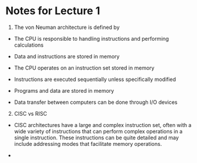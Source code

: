 # Notes for Lecture 1

1. The von Neuman architecture is defined by

- The CPU is responsible to handling instructions and performing calculations

- Data and instructions are stored in memory

- The CPU operates on an instruction set stored in memory

- Instructions are executed sequentially unless specifically modified

- Programs and data are stored in memory

- Data transfer between computers can be done through I/O devices

2. CISC vs RISC

- CISC architectures have a large and complex instruction set, often with a wide variety of instructions that can perform complex operations in a single instruction. These instructions can be quite detailed and may include addressing modes that facilitate memory operations.

-
